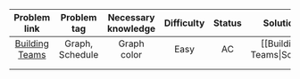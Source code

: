 |                      Problem link                       |   Problem tag   | Necessary knowledge | Difficulty | Status |         Solution          |
| :-----------------------------------------------------: | :-------------: | :-----------------: | :--------: | :----: | :-----------------------: |
| [Building Teams](https://cses.fi/problemset/task/1668/) | Graph, Schedule |     Graph color     |    Easy    |   AC   | [[Building Teams\|Solve]] |
|                                                         |                 |                     |            |        |                           |
|                                                         |                 |                     |            |        |                           |
